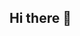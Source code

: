 ## Hi there 👋

<!--
**shubhajyotimitra/shubhajyotimitra** is a ✨ _special_ ✨ repository because its `README.md` (this file) appears on your GitHub profile.

Here are some ideas to get you started:

- 🔭 I’m currently working on DSA in python
- 🌱 I’m currently learning python
- 🤔 I’m looking for help with python projects
- 💬 Ask me about problem solving and DSA
- 📫 How to reach me: subhamm482@gmail.com
- ⚡ Fun fact: I'm always beneath stack of problems
-->
